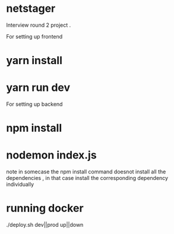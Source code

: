 # netstager
Interview round 2 project .

For setting up frontend

# yarn install 
# yarn run dev

For setting up backend

# npm install 
# nodemon index.js

note in somecase the npm install command doesnot install all the dependencies , in that case install the corresponding dependency individually

# running docker

./deploy.sh dev||prod up||down